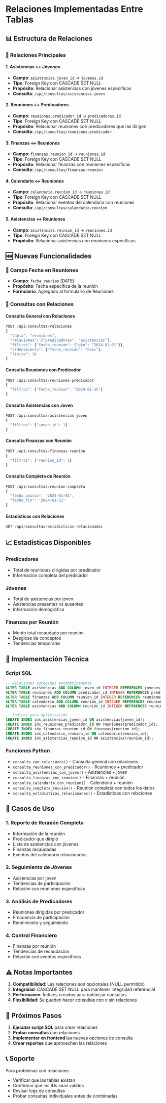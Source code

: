 # Relaciones Implementadas Entre Tablas

## 📊 **Estructura de Relaciones**

### 🔗 **Relaciones Principales**

#### 1. **Asistencias ↔ Jóvenes**
- **Campo**: `asistencias.joven_id` → `jovenes.id`
- **Tipo**: Foreign Key con CASCADE SET NULL
- **Propósito**: Relacionar asistencias con jóvenes específicos
- **Consulta**: `/api/consultas/asistencias-joven`

#### 2. **Reuniones ↔ Predicadores**
- **Campo**: `reuniones.predicador_id` → `predicadores.id`
- **Tipo**: Foreign Key con CASCADE SET NULL
- **Propósito**: Relacionar reuniones con predicadores que las dirigen
- **Consulta**: `/api/consultas/reuniones-predicador`

#### 3. **Finanzas ↔ Reuniones**
- **Campo**: `finanzas.reunion_id` → `reuniones.id`
- **Tipo**: Foreign Key con CASCADE SET NULL
- **Propósito**: Relacionar finanzas con reuniones específicas
- **Consulta**: `/api/consultas/finanzas-reunion`

#### 4. **Calendario ↔ Reuniones**
- **Campo**: `calendario.reunion_id` → `reuniones.id`
- **Tipo**: Foreign Key con CASCADE SET NULL
- **Propósito**: Relacionar eventos del calendario con reuniones
- **Consulta**: `/api/consultas/calendario-reunion`

#### 5. **Asistencias ↔ Reuniones**
- **Campo**: `asistencias.reunion_id` → `reuniones.id`
- **Tipo**: Foreign Key con CASCADE SET NULL
- **Propósito**: Relacionar asistencias con reuniones específicas

## 🆕 **Nuevas Funcionalidades**

### 📅 **Campo Fecha en Reuniones**
- **Campo**: `fecha_reunion` (DATE)
- **Propósito**: Fecha específica de la reunión
- **Formulario**: Agregado al formulario de Reuniones

### 🔧 **Consultas con Relaciones**

#### **Consulta General con Relaciones**
```javascript
POST /api/consultas/relaciones
{
  "tabla": "reuniones",
  "relaciones": ["predicadores", "asistencias"],
  "filtros": {"fecha_reunion": {"gte": "2024-01-01"}},
  "ordenamiento": {"fecha_reunion": "desc"},
  "limite": 10
}
```

#### **Consulta Reuniones con Predicador**
```javascript
POST /api/consultas/reuniones-predicador
{
  "filtros": {"fecha_reunion": "2024-01-15"}
}
```

#### **Consulta Asistencias con Joven**
```javascript
POST /api/consultas/asistencias-joven
{
  "filtros": {"joven_id": 1}
}
```

#### **Consulta Finanzas con Reunión**
```javascript
POST /api/consultas/finanzas-reunion
{
  "filtros": {"reunion_id": 1}
}
```

#### **Consulta Completa de Reunión**
```javascript
POST /api/consultas/reunion-completa
{
  "fecha_inicio": "2024-01-01",
  "fecha_fin": "2024-01-31"
}
```

#### **Estadísticas con Relaciones**
```javascript
GET /api/consultas/estadisticas-relacionadas
```

## 📈 **Estadísticas Disponibles**

### **Predicadores**
- Total de reuniones dirigidas por predicador
- Información completa del predicador

### **Jóvenes**
- Total de asistencias por joven
- Asistencias presentes vs ausentes
- Información demográfica

### **Finanzas por Reunión**
- Monto total recaudado por reunión
- Desglose de conceptos
- Tendencias temporales

## 🔧 **Implementación Técnica**

### **Script SQL**
```sql
-- Relaciones agregadas automáticamente
ALTER TABLE asistencias ADD COLUMN joven_id INTEGER REFERENCES jovenes(id);
ALTER TABLE reuniones ADD COLUMN predicador_id INTEGER REFERENCES predicadores(id);
ALTER TABLE finanzas ADD COLUMN reunion_id INTEGER REFERENCES reuniones(id);
ALTER TABLE calendario ADD COLUMN reunion_id INTEGER REFERENCES reuniones(id);
ALTER TABLE asistencias ADD COLUMN reunion_id INTEGER REFERENCES reuniones(id);

-- Índices para optimización
CREATE INDEX idx_asistencias_joven_id ON asistencias(joven_id);
CREATE INDEX idx_reuniones_predicador_id ON reuniones(predicador_id);
CREATE INDEX idx_finanzas_reunion_id ON finanzas(reunion_id);
CREATE INDEX idx_calendario_reunion_id ON calendario(reunion_id);
CREATE INDEX idx_asistencias_reunion_id ON asistencias(reunion_id);
```

### **Funciones Python**
- `consulta_con_relaciones()` - Consulta general con relaciones
- `consulta_reuniones_con_predicador()` - Reuniones + predicador
- `consulta_asistencias_con_joven()` - Asistencias + joven
- `consulta_finanzas_con_reunion()` - Finanzas + reunión
- `consulta_calendario_con_reunion()` - Calendario + reunión
- `consulta_completa_reunion()` - Reunión completa con todos los datos
- `consulta_estadisticas_relacionadas()` - Estadísticas con relaciones

## 🎯 **Casos de Uso**

### **1. Reporte de Reunión Completa**
- Información de la reunión
- Predicador que dirigió
- Lista de asistencias con jóvenes
- Finanzas recaudadas
- Eventos del calendario relacionados

### **2. Seguimiento de Jóvenes**
- Asistencias por joven
- Tendencias de participación
- Relación con reuniones específicas

### **3. Análisis de Predicadores**
- Reuniones dirigidas por predicador
- Frecuencia de participación
- Rendimiento y seguimiento

### **4. Control Financiero**
- Finanzas por reunión
- Tendencias de recaudación
- Relación con eventos específicos

## ⚠️ **Notas Importantes**

1. **Compatibilidad**: Las relaciones son opcionales (NULL permitido)
2. **Integridad**: CASCADE SET NULL para mantener integridad referencial
3. **Performance**: Índices creados para optimizar consultas
4. **Flexibilidad**: Se pueden hacer consultas con o sin relaciones

## 🚀 **Próximos Pasos**

1. **Ejecutar script SQL** para crear relaciones
2. **Probar consultas** con relaciones
3. **Implementar en frontend** las nuevas opciones de consulta
4. **Crear reportes** que aprovechen las relaciones

## 📞 **Soporte**

Para problemas con relaciones:
- Verificar que las tablas existan
- Confirmar que los IDs sean válidos
- Revisar logs de consultas
- Probar consultas individuales antes de combinadas 